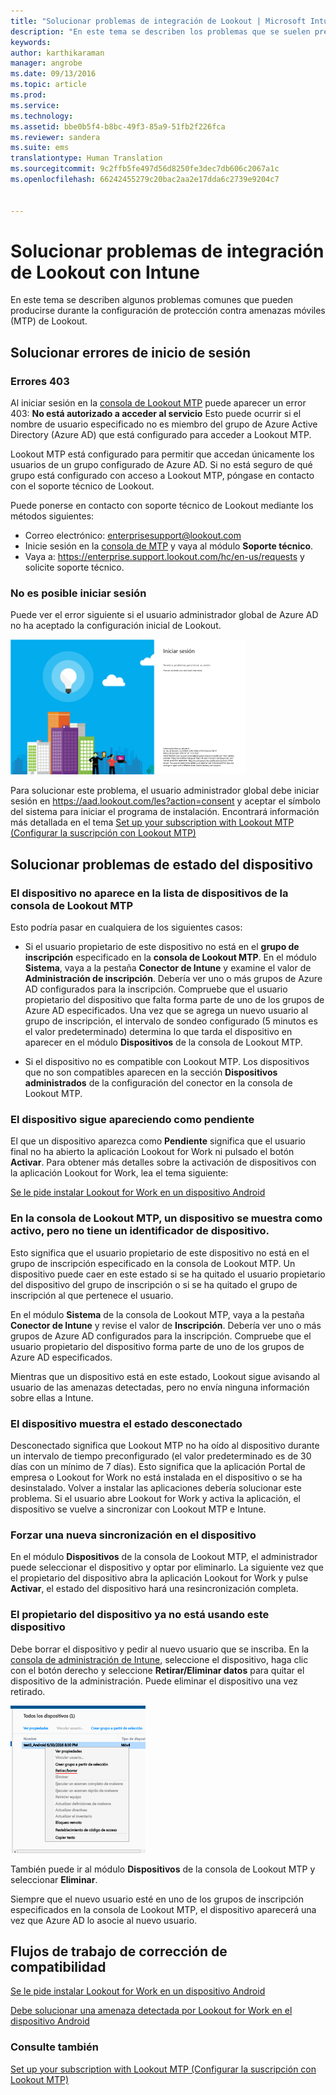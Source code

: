 ```yaml
---
title: "Solucionar problemas de integración de Lookout | Microsoft Intune"
description: "En este tema se describen los problemas que se suelen presentar durante la integración de Lookout"
keywords: 
author: karthikaraman
manager: angrobe
ms.date: 09/13/2016
ms.topic: article
ms.prod: 
ms.service: 
ms.technology: 
ms.assetid: bbe0b5f4-b8bc-49f3-85a9-51fb2f226fca
ms.reviewer: sandera
ms.suite: ems
translationtype: Human Translation
ms.sourcegitcommit: 9c2ffb5fe497d56d8250fe3dec7db606c2067a1c
ms.openlocfilehash: 66242455279c20bac2aa2e17dda6c2739e9204c7


---
```


# Solucionar problemas de integración de Lookout con Intune
En este tema se describen algunos problemas comunes que pueden producirse durante la configuración de protección contra amenazas móviles (MTP) de Lookout.
## Solucionar errores de inicio de sesión
### Errores 403
Al iniciar sesión en la [consola de Lookout MTP](https://aad.lookout.com) puede aparecer un error 403:  **No está autorizado a acceder al servicio**  Esto puede ocurrir si el nombre de usuario especificado no es miembro del grupo de Azure Active Directory (Azure AD) que está configurado para acceder a Lookout MTP.

Lookout MTP está configurado para permitir que accedan únicamente los usuarios de un grupo configurado de Azure AD. Si no está seguro de qué grupo está configurado con acceso a Lookout MTP, póngase en contacto con el soporte técnico de Lookout.

Puede ponerse en contacto con soporte técnico de Lookout mediante los métodos siguientes:

* Correo electrónico: enterprisesupport@lookout.com
* Inicie sesión en la [consola de MTP](http://aad.lookout.com) y vaya al módulo **Soporte técnico**.
* Vaya a: https://enterprise.support.lookout.com/hc/en-us/requests y solicite soporte técnico.

### No es posible iniciar sesión
Puede ver el error siguiente si el usuario administrador global de Azure AD no ha aceptado la configuración inicial de Lookout.

![captura de pantalla de la pantalla de inicio de sesión de Lookout con un error de inicio de sesión](../media/mtp/lookout-mtp-consent-not-accepted-error.png)

Para solucionar este problema, el usuario administrador global debe iniciar sesión en https://aad.lookout.com/les?action=consent y aceptar el símbolo del sistema para iniciar el programa de instalación. Encontrará información más detallada en el tema [Set up your subscription with Lookout MTP (Configurar la suscripción con Lookout MTP)](set-up-your-subscription-with-lookout-mtp.md)

## Solucionar problemas de estado del dispositivo

### El dispositivo no aparece en la lista de dispositivos de la consola de Lookout MTP

Esto podría pasar en cualquiera de los siguientes casos:
* Si el usuario propietario de este dispositivo no está en el **grupo de inscripción** especificado en la **consola de Lookout MTP**.  En el módulo **Sistema**, vaya a la pestaña **Conector de Intune** y examine el valor de **Administración de inscripción**.  Debería ver uno o más grupos de Azure AD configurados para la inscripción.  Compruebe que el usuario propietario del dispositivo que falta forma parte de uno de los grupos de Azure AD especificados.  Una vez que se agrega un nuevo usuario al grupo de inscripción, el intervalo de sondeo configurado (5 minutos es el valor predeterminado) determina lo que tarda el dispositivo en aparecer en el módulo **Dispositivos** de la consola de Lookout MTP.

* Si el dispositivo no es compatible con Lookout MTP.  Los dispositivos que no son compatibles aparecen en la sección **Dispositivos administrados** de la configuración del conector en la consola de Lookout MTP.

### El dispositivo sigue apareciendo como **pendiente**

El que un dispositivo aparezca como **Pendiente** significa que el usuario final no ha abierto la aplicación Lookout for Work ni pulsado el botón **Activar**. Para obtener más detalles sobre la activación de dispositivos con la aplicación Lookout for Work, lea el tema siguiente:

[Se le pide instalar Lookout for Work en un dispositivo Android ](http://docs.microsoft.com/intune/enduser/you-are-prompted-to-install-lookout-for-work-android)

### En la consola de Lookout MTP, un dispositivo se muestra como activo, pero no tiene un identificador de dispositivo.  
Esto significa que el usuario propietario de este dispositivo no está en el grupo de inscripción especificado en la consola de Lookout MTP.   Un dispositivo puede caer en este estado si se ha quitado el usuario propietario del dispositivo del grupo de inscripción o si se ha quitado el grupo de inscripción al que pertenece el usuario.

En el módulo **Sistema** de la consola de Lookout MTP, vaya a la pestaña **Conector de Intune** y revise el valor de **Inscripción**.  Debería ver uno o más grupos de Azure AD configurados para la inscripción.  Compruebe que el usuario propietario del dispositivo forma parte de uno de los grupos de Azure AD especificados.  

Mientras que un dispositivo está en este estado, Lookout sigue avisando al usuario de las amenazas detectadas, pero no envía ninguna información sobre ellas a Intune.

### El dispositivo muestra el estado desconectado

Desconectado significa que Lookout MTP no ha oído al dispositivo durante un intervalo de tiempo preconfigurado (el valor predeterminado es de 30 días con un mínimo de 7 días). Esto significa que la aplicación Portal de empresa o Lookout for Work no está instalada en el dispositivo o se ha desinstalado. Volver a instalar las aplicaciones debería solucionar este problema. Si el usuario abre Lookout for Work y activa la aplicación, el dispositivo se vuelve a sincronizar con Lookout MTP e Intune.    

### Forzar una nueva sincronización en el dispositivo
En el módulo **Dispositivos** de la consola de Lookout MTP, el administrador puede seleccionar el dispositivo y optar por eliminarlo.   La siguiente vez que el propietario del dispositivo abra la aplicación Lookout for Work y pulse **Activar**, el estado del dispositivo hará una resincronización completa.

### El propietario del dispositivo ya no está usando este dispositivo
Debe borrar el dispositivo y pedir al nuevo usuario que se inscriba.  En la [consola de administración de Intune](https://manage.microsoft.com), seleccione el dispositivo, haga clic con el botón derecho y seleccione **Retirar/Eliminar datos** para quitar el dispositivo de la administración. Puede eliminar el dispositivo una vez retirado.

![captura de pantalla del módulo de dispositivos de la consola de administración de Intune con la opción Retirar/Eliminar datos](../media/mtp/mtp-retire-device-intune-console.png)

También puede ir al módulo **Dispositivos** de la consola de Lookout MTP y seleccionar **Eliminar**.  

Siempre que el nuevo usuario esté en uno de los grupos de inscripción especificados en la consola de Lookout MTP, el dispositivo aparecerá una vez que Azure AD lo asocie al nuevo usuario.

## Flujos de trabajo de corrección de compatibilidad
[Se le pide instalar Lookout for Work en un dispositivo Android]( http://docs.microsoft.com/intune/enduser/you-are-prompted-to-install-lookout-for-work-android)

[Debe solucionar una amenaza detectada por Lookout for Work en el dispositivo Android ](http://docs.microsoft.com/intune/enduser/you-need-to-resolve-a-threat-found-by-lookout-for-work-android)


### Consulte también
[Set up your subscription with Lookout MTP (Configurar la suscripción con Lookout MTP)](set-up-your-subscription-with-lookout-mtp.md)



<!--HONumber=Sep16_HO2-->


